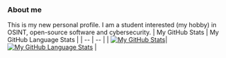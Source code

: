 ### About me

This is my new personal profile. I am a student interested (my hobby) in OSINT, open-source software and cybersecurity. 
| My GitHub Stats | My GitHub Language Stats | 
| -- | -- | 
| [![My GitHub Stats](https://github-readme-stats.vercel.app/api/?username=ColoursofOSINT&count_private=true&theme=tokyonight&showicons=true)]()| [![My GitHub Language Stats](https://github-readme-stats.vercel.app/api/top-langs/?username=ColoursofOSINT&langs_count=5&theme=tokyonight)]() | 
<!--
**ColoursofOSINT/ColoursofOSINT** is a ✨ _special_ ✨ repository because its `README.md` (this file) appears on your GitHub profile.

Here are some ideas to get you started:

- 🔭 I’m currently working on ...
- 🌱 I’m currently learning ...
- 👯 I’m looking to collaborate on ...
- 🤔 I’m looking for help with ...
- 💬 Ask me about ...
- 📫 How to reach me: ...
- 😄 Pronouns: ...
- ⚡ Fun fact: ...
-->
